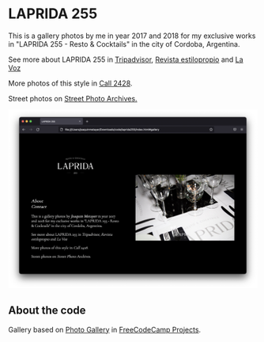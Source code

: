 # LAPRIDA 255

<p>This is a gallery photos by me in year 2017 and 2018 for my exclusive works in "LAPRIDA 255 - Resto & Cocktails" in the city of Cordoba, Argentina.</p>
        <p>See more about LAPRIDA 255 in <a href="https://www.tripadvisor.com.ar/Restaurant_Review-g312768-d12208362-Reviews-Laprida_Resto_Cocktails-Cordoba_Province_of_Cordoba_Central_Argentina.html" target="_blank">Tripadvisor</a>, <a href="https://revistaestilopropio.com/obra/laprida-255-una-propuesta-elegante/" target="_blank">Revista estilopropio</a> and <a href="https://www.lavoz.com.ar/vos/comer-y-beber/nuestro-comentario-de-laprida-un-lugar-sofisticado-en-guemes/" target="_blank">La Voz</a></p>
        <p>More photos of this style in <a href="https://joaquinmetayer.github.io/call2428" target="_blank">Call 2428</a>.</p>
        <p>Street photos on <a href="https://joaquinmetayer.github.io/streetph" target="_blank">Street Photo Archives.</a></p>

<img src="./Screen Shot 2022-07-16 at 22.35.07.png">

## About the code

Gallery based on <a href="https://joaquinmetayer.github.io/freecodecamp/responsivewebdesing/photogallery.html">Photo Gallery</a> in <a href="https://joaquinmetayer.github.io/freecodecamp/">FreeCodeCamp Projects</a>.